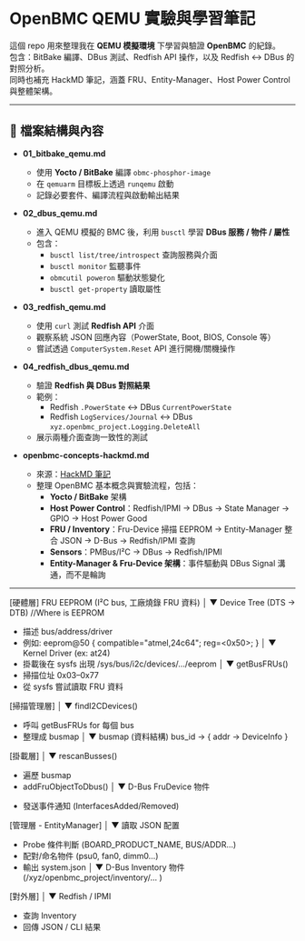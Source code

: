 # OpenBMC QEMU 實驗與學習筆記

這個 repo 用來整理我在 **QEMU 模擬環境** 下學習與驗證 **OpenBMC** 的紀錄。  
包含：BitBake 編譯、DBus 測試、Redfish API 操作，以及 Redfish ↔ DBus 的對照分析。  
同時也補充 HackMD 筆記，涵蓋 FRU、Entity-Manager、Host Power Control 與整體架構。

---

## 📂 檔案結構與內容

- **01_bitbake_qemu.md**  
  - 使用 **Yocto / BitBake** 編譯 `obmc-phosphor-image`  
  - 在 `qemuarm` 目標板上透過 `runqemu` 啟動  
  - 記錄必要套件、編譯流程與啟動輸出結果

- **02_dbus_qemu.md**  
  - 進入 QEMU 模擬的 BMC 後，利用 `busctl` 學習 **DBus 服務 / 物件 / 屬性**  
  - 包含：
    - `busctl list/tree/introspect` 查詢服務與介面  
    - `busctl monitor` 監聽事件  
    - `obmcutil poweron` 驅動狀態變化  
    - `busctl get-property` 讀取屬性

- **03_redfish_qemu.md**  
  - 使用 `curl` 測試 **Redfish API** 介面  
  - 觀察系統 JSON 回應內容（PowerState, Boot, BIOS, Console 等）  
  - 嘗試透過 `ComputerSystem.Reset` API 進行開機/關機操作

- **04_redfish_dbus_qemu.md**  
  - 驗證 **Redfish 與 DBus 對照結果**  
  - 範例：
    - Redfish `.PowerState` ↔ DBus `CurrentPowerState`  
    - Redfish `LogServices/Journal` ↔ DBus `xyz.openbmc_project.Logging.DeleteAll`  
  - 展示兩種介面查詢一致性的測試

- **openbmc-concepts-hackmd.md**  
  - 來源：[HackMD 筆記](https://hackmd.io/@-dj2hMxRT2-aleBNa4Xpvg/B1db0OIclg)  
  - 整理 OpenBMC 基本概念與實驗流程，包括：  
    - **Yocto / BitBake** 架構  
    - **Host Power Control**：Redfish/IPMI → DBus → State Manager → GPIO → Host Power Good  
    - **FRU / Inventory**：Fru-Device 掃描 EEPROM → Entity-Manager 整合 JSON → D-Bus → Redfish/IPMI 查詢  
    - **Sensors**：PMBus/I²C → DBus → Redfish/IPMI  
    - **Entity-Manager & Fru-Device 架構**：事件驅動與 DBus Signal 溝通，而不是輪詢

 ---
 [硬體層]
FRU EEPROM (I²C bus, 工廠燒錄 FRU 資料)
    │
    ▼
Device Tree (DTS → DTB)  //Where is EEPROM
  - 描述 bus/address/driver
  - 例如: eeprom@50 { compatible="atmel,24c64"; reg=<0x50>; }
    │
    ▼
Kernel Driver (ex: at24)
  - 掛載後在 sysfs 出現 /sys/bus/i2c/devices/.../eeprom
    │
    ▼
getBusFRUs()
  - 掃描位址 0x03–0x77
  - 從 sysfs 嘗試讀取 FRU 資料

[掃描管理層]
    │
    ▼
findI2CDevices()
  - 呼叫 getBusFRUs for 每個 bus
  - 整理成 busmap
    │
    ▼
busmap (資料結構)
  bus_id → { addr → DeviceInfo }

[掛載層]
    │
    ▼
rescanBusses()
  - 遍歷 busmap
  - addFruObjectToDbus()
    │
    ▼
D-Bus FruDevice 物件
  + 發送事件通知 (InterfacesAdded/Removed)

[管理層 - EntityManager]
    │
    ▼
讀取 JSON 配置
  - Probe 條件判斷 (BOARD_PRODUCT_NAME, BUS/ADDR…)
  - 配對/命名物件 (psu0, fan0, dimm0…)
  - 輸出 system.json
    │
    ▼
D-Bus Inventory 物件
  (/xyz/openbmc_project/inventory/... )

[對外層]
    │
    ▼
Redfish / IPMI
  - 查詢 Inventory
  - 回傳 JSON / CLI 結果

